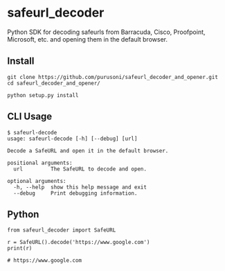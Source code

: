 # safeurl_decoder
Python SDK for decoding safeurls from Barracuda, Cisco, Proofpoint, Microsoft, etc. and opening them in the default browser.

## Install
```
git clone https://github.com/purusoni/safeurl_decoder_and_opener.git
cd safeurl_decoder_and_opener/

python setup.py install
```

## CLI Usage
```
$ safeurl-decode
usage: safeurl-decode [-h] [--debug] [url]

Decode a SafeURL and open it in the default browser.

positional arguments:
  url         The SafeURL to decode and open.

optional arguments:
  -h, --help  show this help message and exit
  --debug     Print debugging information.
```

## Python 
```
from safeurl_decoder import SafeURL

r = SafeURL().decode('https://www.google.com')
print(r)

# https://www.google.com
```
